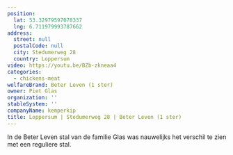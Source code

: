 ```yaml
---
position:
  lat: 53.32979597078337
  lng: 6.711979993787662
address:
  street: null
  postalCode: null
  city: Stedumerweg 28
  country: Loppersum
video: https://youtu.be/BZb-zkneaa4
categories:
  - chickens-meat
welfareBrand: Beter Leven (1 ster)
owner: Piet Glas
organization: ''
stableSystem: ''
companyName: kemperkip
title: Loppersum | Stedumerweg 28 | Beter Leven (1 ster)
---
```

In de Beter Leven stal van de familie Glas was nauwelijks het verschil te zien met een reguliere stal.
